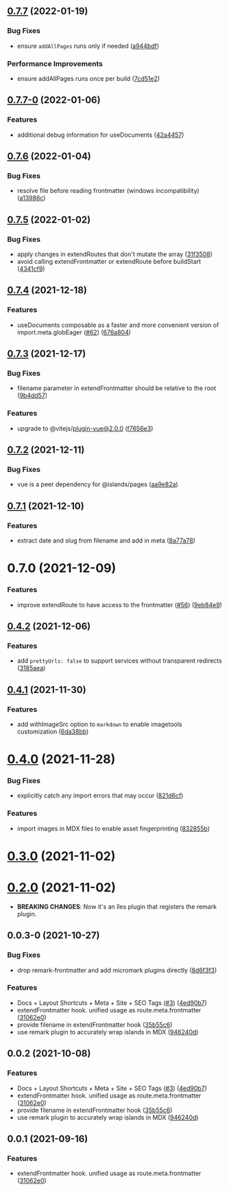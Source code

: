 ## [0.7.7](https://github.com/ElMassimo/iles/compare/pages@0.7.7-0...pages@0.7.7) (2022-01-19)


### Bug Fixes

* ensure `addAllPages` runs only if needed ([a944bdf](https://github.com/ElMassimo/iles/commit/a944bdf830a9012f8d88827d53b6f6493b3ce5da))


### Performance Improvements

* ensure addAllPages runs once per build ([7cd51e2](https://github.com/ElMassimo/iles/commit/7cd51e257fe721713221e2dd39b40762fb3af936))



## [0.7.7-0](https://github.com/ElMassimo/iles/compare/pages@0.7.6...pages@0.7.7-0) (2022-01-06)


### Features

* additional debug information for useDocuments ([42a4457](https://github.com/ElMassimo/iles/commit/42a4457d2a80e247954b37452d26135d9bfa3cc6))



## [0.7.6](https://github.com/ElMassimo/iles/compare/pages@0.7.5...pages@0.7.6) (2022-01-04)


### Bug Fixes

* resolve file before reading frontmatter (windows incompatibility) ([a13986c](https://github.com/ElMassimo/iles/commit/a13986c5bafb736a658e7836c4e783f0cd15ad16))



## [0.7.5](https://github.com/ElMassimo/iles/compare/pages@0.7.4...pages@0.7.5) (2022-01-02)


### Bug Fixes

* apply changes in extendRoutes that don't mutate the array ([31f3508](https://github.com/ElMassimo/iles/commit/31f3508071a7cc21b9bc3e2d7240c08036675a01))
* avoid calling extendFrontmatter or extendRoute before buildStart ([4341cf9](https://github.com/ElMassimo/iles/commit/4341cf9e8ae632a740f296ce3827dde427d7f6d2))



## [0.7.4](https://github.com/ElMassimo/iles/compare/pages@0.7.3...pages@0.7.4) (2021-12-18)


### Features

* useDocuments composable as a faster and more convenient version of import.meta.globEager ([#62](https://github.com/ElMassimo/iles/issues/62)) ([676a804](https://github.com/ElMassimo/iles/commit/676a80495da4178691c455238d27b8da447fb0a9))



## [0.7.3](https://github.com/ElMassimo/iles/compare/pages@0.7.2...pages@0.7.3) (2021-12-17)


### Bug Fixes

* filename parameter in extendFrontmatter should be relative to the root ([9b4dd57](https://github.com/ElMassimo/iles/commit/9b4dd57dc813ea4a4d7deab3299c2cd95920cf6e))


### Features

* upgrade to @vitejs/plugin-vue@2.0.0 ([f7656e3](https://github.com/ElMassimo/iles/commit/f7656e37976c206d801f6b7476322cbf1c91aaac))



## [0.7.2](https://github.com/ElMassimo/iles/compare/pages@0.7.1...pages@0.7.2) (2021-12-11)


### Bug Fixes

* vue is a peer dependency for @islands/pages ([aa9e82a](https://github.com/ElMassimo/iles/commit/aa9e82a39eaefb90ebeca7c709d10dd4766c81f8))



## [0.7.1](https://github.com/ElMassimo/iles/compare/pages@0.7.0...pages@0.7.1) (2021-12-10)


### Features

* extract date and slug from filename and add in meta ([8a77a78](https://github.com/ElMassimo/iles/commit/8a77a786f5868fdb162520b92754eba91a403e62))



# 0.7.0 (2021-12-09)


### Features

* improve extendRoute to have access to the frontmatter ([#56](https://github.com/ElMassimo/iles/issues/56)) ([9eb84e9](https://github.com/ElMassimo/iles/commit/9eb84e9ec7387bcfbd7ffabb4dd7c9b5696c24f2))



## [0.4.2](https://github.com/ElMassimo/iles/compare/frontmatter@0.4.1...frontmatter@0.4.2) (2021-12-06)


### Features

* add `prettyUrls: false` to support services without transparent redirects ([3185aea](https://github.com/ElMassimo/iles/commit/3185aeaa6d7c4e49ec3da0ae60252ab660a70c6c))



## [0.4.1](https://github.com/ElMassimo/iles/compare/frontmatter@0.4.0...frontmatter@0.4.1) (2021-11-30)


### Features

* add withImageSrc option to `markdown` to enable imagetools customization ([6da38bb](https://github.com/ElMassimo/iles/commit/6da38bbe218f53505cd6acb04563e6342b67c66a))



# [0.4.0](https://github.com/ElMassimo/iles/compare/frontmatter@0.3.0...frontmatter@0.4.0) (2021-11-28)


### Bug Fixes

* explicitly catch any import errors that may occur ([821d6cf](https://github.com/ElMassimo/iles/commit/821d6cf4b93d0c676fd29c0b627deca5a697a241))


### Features

* import images in MDX files to enable asset fingerprinting ([832855b](https://github.com/ElMassimo/iles/commit/832855b4a19ac67b572074ba7613cc46e7a6c552))



# [0.3.0](https://github.com/ElMassimo/iles/compare/frontmatter@0.2.0...frontmatter@0.3.0) (2021-11-02)



# [0.2.0](https://github.com/ElMassimo/iles/compare/frontmatter@0.0.3-0...frontmatter@0.2.0) (2021-11-02)

- __BREAKING CHANGES__: Now it's an îles plugin that registers the remark plugin.

## 0.0.3-0 (2021-10-27)


### Bug Fixes

* drop remark-frontmatter and add micromark plugins directly ([8d6f3f3](https://github.com/ElMassimo/iles/commit/8d6f3f3b184674e30181a7ca52361de3baaeb5ac))


### Features

* Docs + Layout Shortcuts + Meta + Site + SEO Tags ([#3](https://github.com/ElMassimo/iles/issues/3)) ([4ed90b7](https://github.com/ElMassimo/iles/commit/4ed90b72cf354823f023dd09f6797b8b71cff35b))
* extendFrontmatter hook. unified usage as route.meta.frontmatter ([31062e0](https://github.com/ElMassimo/iles/commit/31062e04193822cddf1ef9069bec9c448b6d3b72))
* provide filename in extendFrontmatter hook ([35b55c6](https://github.com/ElMassimo/iles/commit/35b55c6505561c0151960697a7bcebc4953ad968))
* use remark plugin to accurately wrap islands in MDX ([946240d](https://github.com/ElMassimo/iles/commit/946240d9ab0e90536b0aa6e3d6d3b4e564cecc07))



## 0.0.2 (2021-10-08)


### Features

* Docs + Layout Shortcuts + Meta + Site + SEO Tags ([#3](https://github.com/ElMassimo/iles/issues/3)) ([4ed90b7](https://github.com/ElMassimo/iles/commit/4ed90b72cf354823f023dd09f6797b8b71cff35b))
* extendFrontmatter hook. unified usage as route.meta.frontmatter ([31062e0](https://github.com/ElMassimo/iles/commit/31062e04193822cddf1ef9069bec9c448b6d3b72))
* provide filename in extendFrontmatter hook ([35b55c6](https://github.com/ElMassimo/iles/commit/35b55c6505561c0151960697a7bcebc4953ad968))
* use remark plugin to accurately wrap islands in MDX ([946240d](https://github.com/ElMassimo/iles/commit/946240d9ab0e90536b0aa6e3d6d3b4e564cecc07))



## 0.0.1 (2021-09-16)


### Features

* extendFrontmatter hook. unified usage as route.meta.frontmatter ([31062e0](https://github.com/maximomussini/iles/commit/31062e04193822cddf1ef9069bec9c448b6d3b72))



